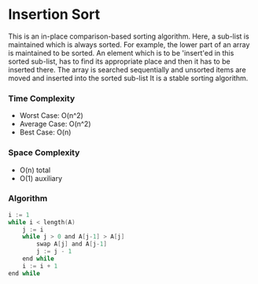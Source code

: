 # Insertion Sort

This is an in-place comparison-based sorting algorithm. Here, a sub-list is maintained which is always sorted. For example, the lower part of an array is maintained to be sorted. An element which is to be 'insert'ed in this sorted sub-list, has to find its appropriate place and then it has to be inserted there. The array is searched sequentially and unsorted items are moved and inserted into the sorted sub-list
It is a stable sorting algorithm.


### Time Complexity
* Worst Case: O(n^2)
* Average Case: O(n^2)
* Best Case: O(n)


### Space Complexity
* O(n) total
* O(1) auxiliary

### Algorithm
```C
i := 1
while i < length(A)
    j := i
    while j > 0 and A[j-1] > A[j]
        swap A[j] and A[j-1]
        j := j - 1
    end while
    i := i + 1
end while
```